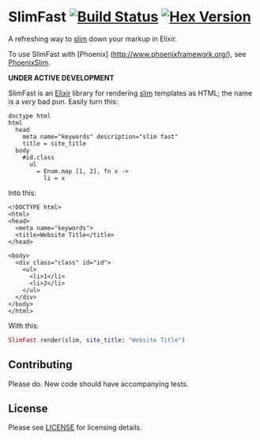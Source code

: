# SlimFast [![Build Status](https://travis-ci.org/doomspork/slim_fast.png?branch=master)](https://travis-ci.org/doomspork/slim_fast) [![Hex Version](https://img.shields.io/hexpm/v/slim_fast.svg)](https://hex.pm/packages/slim_fast)

A refreshing way to [slim](http://slim-lang.com) down your markup in Elixir.

To use SlimFast with [Phoenix] (http://www.phoenixframework.org/), see [PhoenixSlim](https://github.com/doomspork/phoenix_slim).

__UNDER ACTIVE DEVELOPMENT__

SlimFast is an [Elixir](http://elixir-lang.com) library for rendering [slim](http://slim-lang.com) templates as HTML; the name is a _very_ bad pun.  Easily turn this:

```slim
doctype html
html
  head
    meta name="keywords" description="slim fast"
    title = site_title
  body
    #id.class
      ul
        = Enum.map [1, 2], fn x ->
          li = x
```

Into this:

```erb
<!DOCTYPE html>
<html>
<head>
  <meta name="keywords">
  <title>Website Title</title>
</head>

<body>
  <div class="class" id="id">
    <ul>
      <li>1</li>
      <li>2</li>
    </ul>
  </div>
</body>
</html>
```

With this:

```elixir
SlimFast.render(slim, site_title: "Website Title")
```

## Contributing

Please do.  New code should have accompanying tests.

## License

Please see [LICENSE](https://github.com/doomspork/slim_fast/blob/master/LICENSE) for licensing details.
